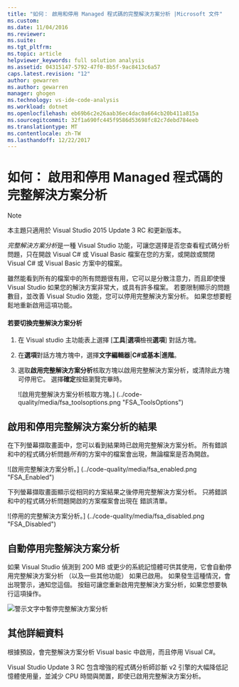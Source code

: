```yaml
---
title: "如何： 啟用和停用 Managed 程式碼的完整解決方案分析 |Microsoft 文件"
ms.custom: 
ms.date: 11/04/2016
ms.reviewer: 
ms.suite: 
ms.tgt_pltfrm: 
ms.topic: article
helpviewer_keywords: full solution analysis
ms.assetid: 04315147-5792-47f0-8b5f-9ac8413c6a57
caps.latest.revision: "12"
author: gewarren
ms.author: gewarren
manager: ghogen
ms.technology: vs-ide-code-analysis
ms.workload: dotnet
ms.openlocfilehash: eb69b6c2e26aab36ec4dac0a664cb20b411a815a
ms.sourcegitcommit: 32f1a690fc445f9586d53698fc82c7debd784eeb
ms.translationtype: MT
ms.contentlocale: zh-TW
ms.lasthandoff: 12/22/2017
---
```

# <a name="how-to-enable-and-disable-full-solution-analysis-for-managed-code"></a>如何： 啟用和停用 Managed 程式碼的完整解決方案分析
> [!NOTE]
>  本主題只適用於 Visual Studio 2015 Update 3 RC 和更新版本。  
  
 *完整解決方案分析*是一種 Visual Studio 功能，可讓您選擇是否您查看程式碼分析問題，只在開啟 Visual C# 或 Visual Basic 檔案在您的方案，或開啟或關閉 Visual C# 或 Visual Basic 方案中的檔案。  
  
 雖然能看到所有的檔案中的所有問題很有用，它可以是分散注意力，而且即使慢 Visual Studio 如果您的解決方案非常大，或具有許多檔案。  若要限制顯示的問題數目，並改善 Visual Studio 效能，您可以停用完整解決方案分析。 如果您想要輕鬆地重新啟用這項功能。  
  
#### <a name="to-toggle-full-solution-analysis"></a>若要切換完整解決方案分析  
  
1.  在 Visual studio 主功能表上選擇 [**工具**&#124;**選項**檢視**選項**] 對話方塊。  
  
2.  在**選項**對話方塊方塊中，選擇**文字編輯器**&#124;**C#**或**基本**&#124;**進階**。  
  
3.  選取**啟用完整解決方案分析**核取方塊以啟用完整解決方案分析，或清除此方塊可停用它。 選擇**確定**按鈕瀏覽完畢時。  
  
     ![啟用完整解決方案分析核取方塊。] (../code-quality/media/fsa_toolsoptions.png "FSA_ToolsOptions")  
  
## <a name="results-of-enabling-and-disabling-full-solution-analysis"></a>啟用和停用完整解決方案分析的結果  
 在下列螢幕擷取畫面中，您可以看到結果時已啟用完整解決方案分析。 所有錯誤和中的程式碼分析問題*所有*的方案中的檔案會出現，無論檔案是否為開啟。  
  
 ![啟用完整解決方案分析。] (../code-quality/media/fsa_enabled.png "FSA_Enabled")  
  
 下列螢幕擷取畫面顯示從相同的方案結果之後停用完整解決方案分析。 只將錯誤和中的程式碼分析問題開啟的方案檔案會出現在 錯誤清單。  
  
 ![停用的完整解決方案分析。] (../code-quality/media/fsa_disabled.png "FSA_Disabled")  
  
## <a name="automatically-disabling-full-solution-analysis"></a>自動停用完整解決方案分析  
 如果 Visual Studio 偵測到 200 MB 或更少的系統記憶體可供其使用，它會自動停用完整解決方案分析 （以及一些其他功能） 如果已啟用。 如果發生這種情況，會出現警示，通知您這個。 按鈕可讓您重新啟用完整解決方案分析，如果您想要執行這項操作。  
  
 ![警示文字中暫停完整解決方案分析](../code-quality/media/fsa_alert.png "FSA_Alert")  
  
## <a name="additional-details"></a>其他詳細資料  
 根據預設，會完整解決方案分析 Visual basic 中啟用，而且停用 Visual C#。  
  
 Visual Studio Update 3 RC 包含增強的程式碼分析師診斷 v2 引擎的大幅降低記憶體使用量，並減少 CPU 時間與閒置，即使已啟用完整解決方案分析。